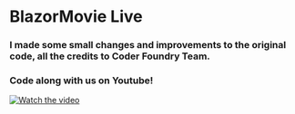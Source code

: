 # BlazorMovie Live

### I made some small changes and improvements to the original code, all the credits to Coder Foundry Team.

### Code along with us on Youtube!

[![Watch the video](https://img.youtube.com/vi/5NDIqqw7HrE/maxresdefault.jpg)](https://youtu.be/5NDIqqw7HrE)
